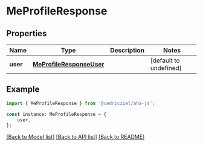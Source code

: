 # MeProfileResponse


## Properties

Name | Type | Description | Notes
------------ | ------------- | ------------- | -------------
**user** | [**MeProfileResponseUser**](MeProfileResponseUser.md) |  | [default to undefined]

## Example

```typescript
import { MeProfileResponse } from '@cedricziel/aha-js';

const instance: MeProfileResponse = {
    user,
};
```

[[Back to Model list]](../README.md#documentation-for-models) [[Back to API list]](../README.md#documentation-for-api-endpoints) [[Back to README]](../README.md)
